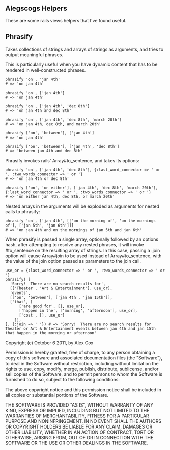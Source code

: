 Alegscogs Helpers
-----------------

These are some rails views helpers that I've found useful.

Phrasify
--------

Takes collections of strings and arrays of strings as arguments, and tries to output meaningful phrases.

This is particularly useful when you have dynamic content that has to be rendered in well-constructed phrases.


    phrasify 'on', 'jan 4th'
    # => 'on jan 4th'
    
    phrasify 'on', ['jan 4th']
    # => 'on jan 4th'
    
    phrasify 'on', ['jan 4th', 'dec 8th'] 
    # => 'on jan 4th and dec 8th'
    
    phrasify 'on', ['jan 4th', 'dec 8th', 'march 20th'] 
    # => 'on jan 4th, dec 8th, and march 20th'
    
    phrasify ['on', 'between'], ['jan 4th']             
    # => 'on jan 4th'
    
    phrasify ['on', 'between'], ['jan 4th', 'dec 8th']  
    # => 'between jan 4th and dec 8th'

Phrasify invokes rails' Array#to_sentence, and takes its options: 

    phrasify 'on', ['jan 4th', 'dec 8th'], {:last_word_connector => ' or ', :two_words_connector => ' or '}
    # => 'on jan 4th or dec 8th'
    
    phrasify ['on', 'on either'], ['jan 4th', 'dec 8th', 'march 20th'], {:last_word_connector => ' or ', :two_words_connector => ' or '}
    # => 'on either jan 4th, dec 8th, or march 20th'

Nested arrays in the arguments will be exploded as arguments for nested calls to phrasify:

    phrasify 'on', ['jan 4th', [['on the morning of', 'on the mornings of'], ['jan 5th', 'jan 6th']]] 
    # => 'on jan 4th and on the mornings of jan 5th and jan 6th'

When phrasify is passed a single array, optionally followed by an options hash, after attempting to resolve any nested phrases, it will invoke #to_sentence on the resulting array of strings.  In this case, passing a :join option will cause Array#join to be used instead of Array#to_sentence, with the value of the join option passed as parameters to the join call.

    use_or = {:last_word_connector => ' or ', :two_words_connector => ' or '}
    phrasify( [
      'Sorry!  There are no search results for', 
      [['Theater', 'Art & Entertainment'], use_or], 
      'events', 
      [['on', 'between'], ['jan 4th', 'jan 15th']],
      ['that', [
          ['are good for', [], use_or],
          ['happen in the', ['morning', 'afternoon'], use_or],
          ['cost', [], use_or]
        ]],
    ], {:join => ' '}) # => 'Sorry!  There are no search results for Theater or Art & Entertainment events between jan 4th and jan 15th that happen in the morning or afternoon'
      

Copyright (c) October 6 2011, by Alex Cox 

Permission is hereby granted, free of charge, to any person obtaining a copy of this software and associated documentation files (the "Software"), to deal in the Software without restriction, including without limitation the rights to use, copy, modify, merge, publish, distribute, sublicense, and/or sell copies of the Software, and to permit persons to whom the Software is furnished to do so, subject to the following conditions:

The above copyright notice and this permission notice shall be included in all copies or substantial portions of the Software.

THE SOFTWARE IS PROVIDED "AS IS", WITHOUT WARRANTY OF ANY KIND, EXPRESS OR IMPLIED, INCLUDING BUT NOT LIMITED TO THE WARRANTIES OF MERCHANTABILITY, FITNESS FOR A PARTICULAR PURPOSE AND NONINFRINGEMENT. IN NO EVENT SHALL THE AUTHORS OR COPYRIGHT HOLDERS BE LIABLE FOR ANY CLAIM, DAMAGES OR OTHER LIABILITY, WHETHER IN AN ACTION OF CONTRACT, TORT OR OTHERWISE, ARISING FROM, OUT OF OR IN CONNECTION WITH THE SOFTWARE OR THE USE OR OTHER DEALINGS IN THE SOFTWARE.
